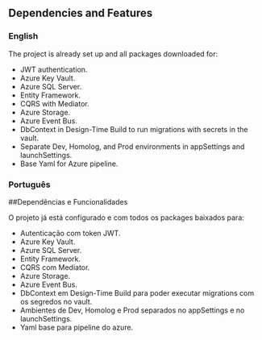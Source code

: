 ## Dependencies and Features

### English

The project is already set up and all packages downloaded for:

- JWT authentication.
- Azure Key Vault.
- Azure SQL Server.
- Entity Framework.
- CQRS with Mediator.
- Azure Storage.
- Azure Event Bus.
- DbContext in Design-Time Build to run migrations with secrets in the vault.
- Separate Dev, Homolog, and Prod environments in appSettings and launchSettings.
- Base Yaml for Azure pipeline.

### Português

##Dependências e Funcionalidades

O projeto já está configurado e com todos os packages baixados para:

- Autenticação com token JWT.
- Azure Key Vault.
- Azure SQL Server.
- Entity Framework.
- CQRS com Mediator.
- Azure Storage.
- Azure Event Bus.
- DbContext em Design-Time Build para poder executar migrations com os segredos no vault.
- Ambientes de Dev, Homolog e Prod separados no appSettings e no launchSettings.
- Yaml base para pipeline do azure.
